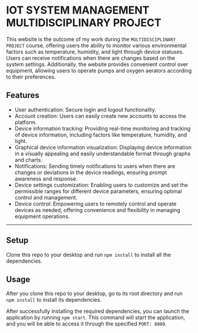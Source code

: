 IOT SYSTEM MANAGEMENT MULTIDISCIPLINARY PROJECT
===========

This website is the outcome of my work during the `MULTIDISCIPLINARY PROJECT` course, offering users the ability to monitor various environmental factors such as temperature, humidity, and light through device statuses. Users can receive notifications when there are changes based on the system settings. Additionally, the website provides convenient control over equipment, allowing users to operate pumps and oxygen aerators according to their preferences.

## Features
- User authentication: Secure login and logout functionality.
- Account creation: Users can easily create new accounts to access the platform.
- Device information tracking: Providing real-time monitoring and tracking of device information, including factors like temperature, humidity, and light.
- Graphical device information visualization: Displaying device information in a visually appealing and easily understandable format through graphs and charts.
- Notifications: Sending timely notifications to users when there are changes or deviations in the device readings, ensuring prompt awareness and response.
- Device settings customization: Enabling users to customize and set the permissible ranges for different device parameters, ensuring optimal control and management.
- Device control: Empowering users to remotely control and operate devices as needed, offering convenience and flexibility in managing equipment operations.
---

## Setup
Clone this repo to your desktop and run `npm install` to install all the dependencies.

## Usage
After you clone this repo to your desktop, go to its root directory and run `npm install` to install its dependencies.

After successfully installing the required dependencies, you can launch the application by running `npm start`. This command will start the application, and you will be able to access it through the specified `PORT: 8080`. 
